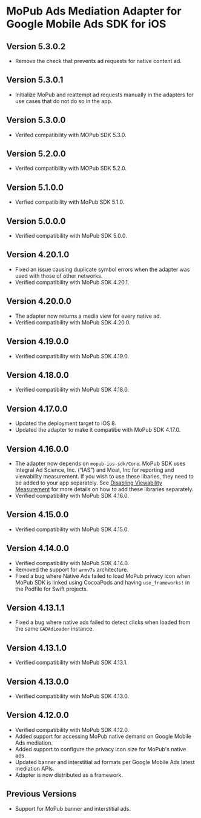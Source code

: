 # MoPub Ads Mediation Adapter for Google Mobile Ads SDK for iOS

## Version 5.3.0.2
- Remove the check that prevents ad requests for native content ad.

## Version 5.3.0.1
- Initialize MoPub and reattempt ad requests manually in the adapters for use cases that do not do so in the app.

## Version 5.3.0.0
- Verifed compatibility with MOPub SDK 5.3.0.

## Version 5.2.0.0
- Verifed compatibility with MOPub SDK 5.2.0.

## Version 5.1.0.0
- Verfied compatibility with MoPub SDK 5.1.0.

## Version 5.0.0.0
- Verified compatibility with MoPub SDK 5.0.0.

## Version 4.20.1.0
- Fixed an issue causing duplicate symbol errors when the adapter was used with
  those of other networks.
- Verified compatibility with MoPub SDK 4.20.1.

## Version 4.20.0.0
- The adapter now returns a media view for every native ad.
- Verified compatibility with MoPub SDK 4.20.0.

## Version 4.19.0.0
- Verified compatibility with MoPub SDK 4.19.0.

## Version 4.18.0.0
- Verified compatibility with MoPub SDK 4.18.0.

## Version 4.17.0.0
- Updated the deployment target to iOS 8.
- Updated the adapter to make it compatibe with MoPub SDK 4.17.0.

## Version 4.16.0.0
- The adapter now depends on `mopub-ios-sdk/Core`. MoPub SDK uses Integral Ad
  Science, Inc. (“IAS”) and Moat, Inc for reporting and viewability measurement.
  If you wish to use these libaries, they need to be added to your app
  separately. See [Disabling Viewability Measurement](https://github.com/mopub/mopub-ios-sdk#disabling-viewability-measurement)
  for more details on how to add these libraries separately.
- Verified compatibility with MoPub SDK 4.16.0.

## Version 4.15.0.0
- Verified compatibility with MoPub SDK 4.15.0.

## Version 4.14.0.0
- Verified compatibility with MoPub SDK 4.14.0.
- Removed the support for `armv7s` architecture.
- Fixed a bug where Native Ads failed to load MoPub privacy icon when MoPub SDK
  is linked using CocoaPods and having `use_frameworks!` in the Podfile for
  Swift projects.

## Version 4.13.1.1
- Fixed a bug where native ads failed to detect clicks when loaded from the same
  `GADAdLoader` instance.

## Version 4.13.1.0
- Verified compatibility with MoPub SDK 4.13.1.

## Version 4.13.0.0
- Verified compatibility with MoPub SDK 4.13.0.

## Version 4.12.0.0
- Verified compatibility with MoPub SDK 4.12.0.
- Added support for accessing MoPub native demand on Google Mobile Ads
  mediation.
- Added support to configure the privacy icon size for MoPub's native ads.
- Updated banner and interstitial ad formats per Google Mobile Ads latest
  mediation APIs.
- Adapter is now distributed as a framework.

## Previous Versions
- Support for MoPub banner and interstitial ads.
